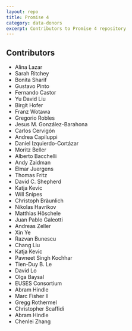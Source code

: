 ```yaml
---
layout: repo
title: Promise 4
category: data-donors
excerpt: Contributors to Promise 4 repository
---
```


## Contributors

 * Alina Lazar
 * Sarah Ritchey
 * Bonita Sharif
 * Gustavo Pinto
 * Fernando Castor
 * Yu David Liu
 * Birgit Hofer
 * Franz Wotawa
 * Gregorio Robles
 * Jesus M. González-Barahona
 * Carlos Cervigón
 * Andrea Capiluppi
 * Daniel Izquierdo-Cortázar
 * Moritz Beller 
 * Alberto Bacchelli
 * Andy Zaidman 
 * Elmar Juergens 
 * Thomas Fritz
 * David C. Shepherd
 * Katja Kevic
 * Will Snipes
 * Christoph Bräunlich
 * Nikolas Havrikov
 * Matthias Höschele
 * Juan Pablo Galeotti
 * Andreas Zeller
 * Xin Ye
 * Razvan Bunescu
 * Chang Liu
 * Katja Kevic
 * Pavneet Singh Kochhar
 * Tien-Duy B. Le
 * David Lo
 * Olga Baysal
 * EUSES Consortium
 * Abram Hindle
 * Marc Fisher II
 * Gregg Rothermel
 * Christopher Scaffidi
 * Abram Hindle
 * Chenlei Zhang
